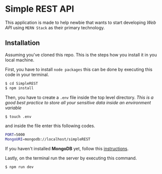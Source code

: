 # Simple REST API

This application is made to help newbie that wants to start developing _Web API_ using `MERN Stack` as their primary technology.

## Installation

Assuming you've cloned this repo. This is the steps how you install it in you local machine.

First, you have to install `node packages` this can be done by executing this code in your terminal.

```sh
$ cd SimpleREST
$ npm install
```

Then, you have to create a `.env` file inside the top level directory. _This is a good best practice to store all your sensitive data inside an environment variable_

```sh
$ touch .env
```

and inside the file enter this following codes.

```bash
PORT=5000
MongoURI=mongodb://localhost/simpleREST
```

If you haven't installed **MongoDB** yet, follow this [instructions](https://docs.mongodb.com/manual/installation/).

Lastly, on the terminal run the server by executing this command.

```sh
$ npm run dev
```
